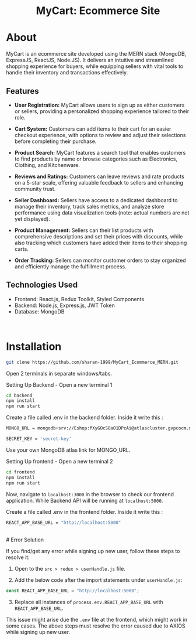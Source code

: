 <h1 align="center">
    MyCart: Ecommerce Site
</h1>


# About

MyCart is an ecommerce site developed using the MERN stack (MongoDB, ExpressJS, ReactJS, Node.JS). It delivers an intuitive and streamlined shopping experience for buyers, while equipping sellers with vital tools to handle their inventory and transactions effectively.

## Features

- **User Registration:** MyCart allows users to sign up as either customers or sellers, providing a personalized shopping experience tailored to their role.

- **Cart System:** Customers can add items to their cart for an easier checkout experience, with options to review and adjust their selections before completing their purchase.

- **Product Search:** MyCart features a search tool that enables customers to find products by name or browse categories such as Electronics, Clothing, and Kitchenware.

- **Reviews and Ratings:** Customers can leave reviews and rate products on a 5-star scale, offering valuable feedback to sellers and enhancing community trust.

- **Seller Dashboard:** Sellers have access to a dedicated dashboard to manage their inventory, track sales metrics, and analyze store performance using data visualization tools (note: actual numbers are not yet displayed).

- **Product Management:** Sellers can their list products with comprehensive descriptions and set their prices with discounts, while also tracking which customers have added their items to their shopping carts.

- **Order Tracking:** Sellers can monitor customer orders to stay organized and efficiently manage the fulfillment process.

## Technologies Used

- Frontend: React.js, Redux Toolkit, Styled Components
- Backend: Node.js, Express.js, JWT Token
- Database: MongoDB

<br>

# Installation

```sh
git clone https://github.com/sharan-1999/MyCart_Ecommerce_MERN.git
```
Open 2 terminals in separate windows/tabs.

Setting Up Backend - Open a new terminal 1
```sh
cd backend
npm install
npm run start
```

Create a file called .env in the backend folder.
Inside it write this :

```sh
MONGO_URL = mongodb+srv://Eshop:fXyGOcS8aO1DPcAi@atlascluster.gvpcocm.mongodb.net/

SECRET_KEY = 'secret-key'
```
Use your own MongoDB atlas link for MONGO_URL.

Setting Up frontend - Open a new terminal 2
```sh
cd frontend
npm install
npm run start
```
Now, navigate to `localhost:3000` in the browser to check our frontend application. 
While Backend API will be running at `localhost:5000`.
<br>

Create a file called .env in the frontend folder.
Inside it write this :

```sh
REACT_APP_BASE_URL = "http://localhost:5000"
```
<br>
# Error Solution

If you find/get any error while signing up new user, follow these steps to resolve it:

1. Open to the `src > redux > userHandle.js` file.

2. Add the below code after the import statements under `userHandle.js`:

```javascript
const REACT_APP_BASE_URL = "http://localhost:5000";
```

3. Replace all instances of `process.env.REACT_APP_BASE_URL` with `REACT_APP_BASE_URL`.

This issue might arise due the `.env` file at the frontend, which might work in some cases.
The above steps must resolve the error caused due to AXIOS while signing up new user.


